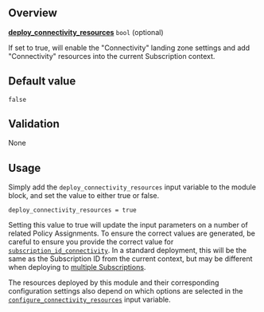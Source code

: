 ## Overview

[**deploy_connectivity_resources**](#overview) `bool` (optional)

If set to true, will enable the "Connectivity" landing zone settings and add "Connectivity" resources into the current Subscription context.

## Default value

`false`

## Validation

None

## Usage

Simply add the `deploy_connectivity_resources` input variable to the module block, and set the value to either true or false.

```hcl
deploy_connectivity_resources = true
```

Setting this value to true will update the input parameters on a number of related Policy Assignments.
To ensure the correct values are generated, be careful to ensure you provide the correct value for [`subscription_id_connectivity`][subscription_id_connectivity].
In a standard deployment, this will be the same as the Subscription ID from the current context, but may be different when deploying to [multiple Subscriptions][wiki_multi_subscription].

The resources deployed by this module and their corresponding configuration settings also depend on which options are selected in the [`configure_connectivity_resources`][configure_connectivity_resources] input variable.

[//]: # "************************"
[//]: # "INSERT LINK LABELS BELOW"
[//]: # "************************"

[this_page]: # "Link for the current page."

[subscription_id_connectivity]:     ./%5BVariables%5D-subscription_id_connectivity "Instructions for how to use the subscription_id_connectivity variable."
[configure_connectivity_resources]: ./%5BVariables%5D-configure_connectivity_resources "Instructions for how to use the configure_connectivity_resources variable."
[wiki_multi_subscription]:          ./%5BUser-Guide%5D-Provider-Configuration#multi-subscription-deployment "[User Guide] Provider Configuration # Multi-Subscription deployment"
